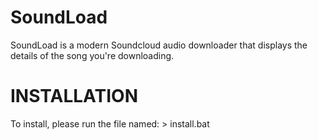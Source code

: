 # SoundLoad
SoundLoad is a modern Soundcloud audio downloader that displays the details of the song you're downloading.

# INSTALLATION
To install, please run the file named: > install.bat
